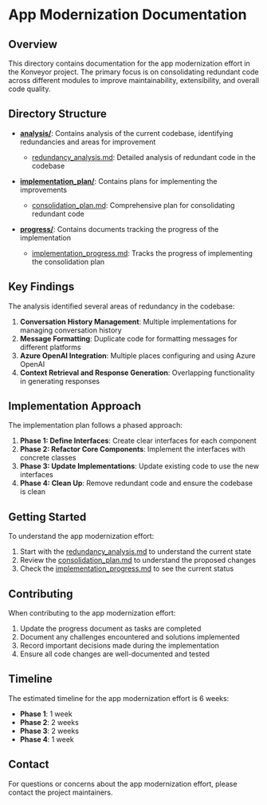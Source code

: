 # App Modernization Documentation

## Overview

This directory contains documentation for the app modernization effort in the Konveyor project. The primary focus is on consolidating redundant code across different modules to improve maintainability, extensibility, and overall code quality.

## Directory Structure

- **[analysis/](./analysis/)**: Contains analysis of the current codebase, identifying redundancies and areas for improvement
  - [redundancy_analysis.md](./analysis/redundancy_analysis.md): Detailed analysis of redundant code in the codebase

- **[implementation_plan/](./implementation_plan/)**: Contains plans for implementing the improvements
  - [consolidation_plan.md](./implementation_plan/consolidation_plan.md): Comprehensive plan for consolidating redundant code

- **[progress/](./progress/)**: Contains documents tracking the progress of the implementation
  - [implementation_progress.md](./progress/implementation_progress.md): Tracks the progress of implementing the consolidation plan

## Key Findings

The analysis identified several areas of redundancy in the codebase:

1. **Conversation History Management**: Multiple implementations for managing conversation history
2. **Message Formatting**: Duplicate code for formatting messages for different platforms
3. **Azure OpenAI Integration**: Multiple places configuring and using Azure OpenAI
4. **Context Retrieval and Response Generation**: Overlapping functionality in generating responses

## Implementation Approach

The implementation plan follows a phased approach:

1. **Phase 1: Define Interfaces**: Create clear interfaces for each component
2. **Phase 2: Refactor Core Components**: Implement the interfaces with concrete classes
3. **Phase 3: Update Implementations**: Update existing code to use the new interfaces
4. **Phase 4: Clean Up**: Remove redundant code and ensure the codebase is clean

## Getting Started

To understand the app modernization effort:

1. Start with the [redundancy_analysis.md](./analysis/redundancy_analysis.md) to understand the current state
2. Review the [consolidation_plan.md](./implementation_plan/consolidation_plan.md) to understand the proposed changes
3. Check the [implementation_progress.md](./progress/implementation_progress.md) to see the current status

## Contributing

When contributing to the app modernization effort:

1. Update the progress document as tasks are completed
2. Document any challenges encountered and solutions implemented
3. Record important decisions made during the implementation
4. Ensure all code changes are well-documented and tested

## Timeline

The estimated timeline for the app modernization effort is 6 weeks:

- **Phase 1**: 1 week
- **Phase 2**: 2 weeks
- **Phase 3**: 2 weeks
- **Phase 4**: 1 week

## Contact

For questions or concerns about the app modernization effort, please contact the project maintainers.
